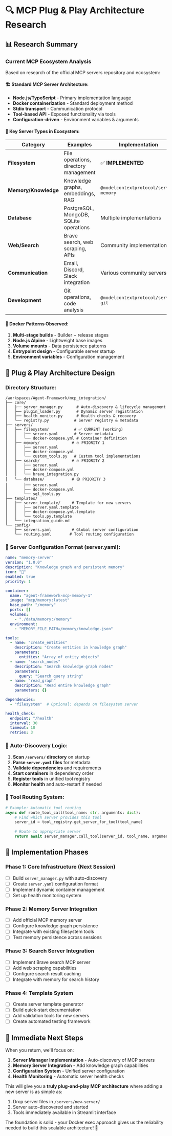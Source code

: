 # 🔍 MCP Plug & Play Architecture Research

## 📊 **Research Summary**

### **Current MCP Ecosystem Analysis**

Based on research of the official MCP servers repository and ecosystem:

#### **🏗️ Standard MCP Server Architecture:**
- **Node.js/TypeScript** - Primary implementation language
- **Docker containerization** - Standard deployment method
- **Stdio transport** - Communication protocol  
- **Tool-based API** - Exposed functionality via tools
- **Configuration-driven** - Environment variables & arguments

#### **🎯 Key Server Types in Ecosystem:**

| Category | Examples | Implementation | Priority |
|----------|----------|----------------|----------|
| **Filesystem** | File operations, directory management | ✅ **IMPLEMENTED** | 🟢 Done |
| **Memory/Knowledge** | Knowledge graphs, embeddings, RAG | `@modelcontextprotocol/server-memory` | 🔥 **High** |
| **Database** | PostgreSQL, MongoDB, SQLite operations | Multiple implementations | 🟡 **Medium** |
| **Web/Search** | Brave search, web scraping, APIs | Community implementations | 🔥 **High** |
| **Communication** | Email, Discord, Slack integration | Various community servers | 🟡 **Medium** |
| **Development** | Git operations, code analysis | `@modelcontextprotocol/server-git` | ⚪ **Low** |

#### **🐳 Docker Patterns Observed:**

1. **Multi-stage builds** - Builder + release stages
2. **Node.js Alpine** - Lightweight base images  
3. **Volume mounts** - Data persistence patterns
4. **Entrypoint design** - Configurable server startup
5. **Environment variables** - Configuration management

## 🎯 **Plug & Play Architecture Design**

### **Directory Structure:**
```
/workspaces/Agent-Framework/mcp_integration/
├── core/
│   ├── server_manager.py      # Auto-discovery & lifecycle management
│   ├── plugin_loader.py       # Dynamic server registration
│   ├── health_monitor.py      # Health checks & recovery
│   └── registry.py           # Server registry & metadata
├── servers/
│   ├── filesystem/           # ✅ CURRENT (working)
│   │   ├── server.yaml       # Server metadata
│   │   └── docker-compose.yml # Container definition
│   ├── memory/              # 🔥 PRIORITY 1
│   │   ├── server.yaml
│   │   ├── docker-compose.yml
│   │   └── custom_tools.py   # Custom tool implementations
│   ├── search/              # 🔥 PRIORITY 2  
│   │   ├── server.yaml
│   │   ├── docker-compose.yml
│   │   └── brave_integration.py
│   └── database/            # 🟡 PRIORITY 3
│       ├── server.yaml
│       ├── docker-compose.yml
│       └── sql_tools.py
├── templates/
│   ├── server_template/     # Template for new servers
│   │   ├── server.yaml.template
│   │   ├── docker-compose.yml.template
│   │   └── tools.py.template
│   └── integration_guide.md
└── config/
    ├── servers.yaml         # Global server configuration
    └── routing.yaml        # Tool routing configuration
```

### **🔧 Server Configuration Format (server.yaml):**
```yaml
name: "memory-server"
version: "1.0.0"
description: "Knowledge graph and persistent memory"
icon: "🧠"
enabled: true
priority: 1

container:
  name: "agent-framework-mcp-memory-1"
  image: "mcp/memory:latest"
  base_path: "/memory"
  ports: []
  volumes:
    - "./data/memory:/memory"
  environment:
    - "MEMORY_FILE_PATH=/memory/knowledge.json"

tools:
  - name: "create_entities"
    description: "Create entities in knowledge graph"
    parameters:
      entities: "Array of entity objects"
  - name: "search_nodes" 
    description: "Search knowledge graph nodes"
    parameters:
      query: "Search query string"
  - name: "read_graph"
    description: "Read entire knowledge graph"
    parameters: {}

dependencies:
  - "filesystem"  # Optional: depends on filesystem server

health_check:
  endpoint: "/health"
  interval: 30
  timeout: 10
  retries: 3
```

### **🤖 Auto-Discovery Logic:**

1. **Scan `/servers/` directory** on startup
2. **Parse `server.yaml` files** for metadata
3. **Validate dependencies** and requirements  
4. **Start containers** in dependency order
5. **Register tools** in unified tool registry
6. **Monitor health** and auto-restart if needed

### **📡 Tool Routing System:**

```python
# Example: Automatic tool routing
async def route_tool_call(tool_name: str, arguments: dict):
    # Find which server provides this tool
    server_id = tool_registry.get_server_for_tool(tool_name)
    
    # Route to appropriate server
    return await server_manager.call_tool(server_id, tool_name, arguments)
```

## 🏁 **Implementation Phases**

### **Phase 1: Core Infrastructure** (Next Session)
- [ ] Build `server_manager.py` with auto-discovery
- [ ] Create `server.yaml` configuration format  
- [ ] Implement dynamic container management
- [ ] Set up health monitoring system

### **Phase 2: Memory Server Integration** 
- [ ] Add official MCP memory server
- [ ] Configure knowledge graph persistence
- [ ] Integrate with existing filesystem tools
- [ ] Test memory persistence across sessions

### **Phase 3: Search Server Integration**
- [ ] Implement Brave search MCP server
- [ ] Add web scraping capabilities
- [ ] Configure search result caching
- [ ] Integrate with memory for search history

### **Phase 4: Template System**
- [ ] Create server template generator
- [ ] Build quick-start documentation
- [ ] Add validation tools for new servers
- [ ] Create automated testing framework

## 🎯 **Immediate Next Steps**

When you return, we'll focus on:

1. **Server Manager Implementation** - Auto-discovery of MCP servers
2. **Memory Server Integration** - Add knowledge graph capabilities  
3. **Configuration System** - Unified server configuration
4. **Health Monitoring** - Automatic server health checks

This will give you a **truly plug-and-play MCP architecture** where adding a new server is as simple as:
1. Drop server files in `/servers/new-server/`
2. Server auto-discovered and started
3. Tools immediately available in Streamlit interface

The foundation is solid - your Docker exec approach gives us the reliability needed to build this scalable architecture! 🚀